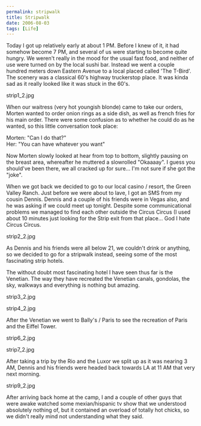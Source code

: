 ```yaml
---
permalink: stripwalk
title: Stripwalk
date: 2006-08-03
tags: [Life]
---
```

Today I got up relatively early at about 1 PM. Before I knew of it, it had somehow become 7 PM, and several of us were starting to become quite hungry. We weren't really in the mood for the usual fast food, and neither of use were turned on by the local sushi bar. Instead we went a couple hundred meters down Eastern Avenue to a local placed called 'The T-Bird'. The scenery was a classical 60's highway truckerstop place. It was kinda sad as it really looked like it was stuck in the 60's.

<!-- more -->

strip1_2.jpg

When our waitress (very hot youngish blonde) came to take our orders, Morten wanted to order onion rings as a side dish, as well as french fries for his main order. There were some confusion as to whether he could do as he wanted, so this little conversation took place:

Morten: "Can I do that?"  
Her: "You can have whatever you want"

Now Morten slowly looked at hear from top to bottom, slightly pausing on the breast area, whereafter he muttered a slowrolled "Okaaaay". I guess you should've been there, we all cracked up for sure... I'm not sure if she got the "joke".

When we got back we decided to go to our local casino / resort, the Green Valley Ranch. Just before we were about to lave, I got an SMS from my cousin Dennis. Dennis and a couple of his friends were in Vegas also, and he was asking if we could meet up tonight. Despite some communicational problems we managed to find each other outside the Circus Circus (I used about 10 minutes just looking for the Strip exit from that place... God I hate Circus Circus.

strip2_2.jpg

As Dennis and his friends were all below 21, we couldn't drink or anything, so we decided to go for a stripwalk instead, seeing some of the most fascinating strip hotels.

The without doubt most fascinating hotel I have seen thus far is the Venetian. The way they have recreated the Venetian canals, gondolas, the sky, walkways and everything is nothing but amazing.

strip3_2.jpg

strip4_2.jpg

After the Venetian we went to Bally's / Paris to see the recreation of Paris and the Eiffel Tower.

strip6_2.jpg

strip7_2.jpg

After taking a trip by the Rio and the Luxor we split up as it was nearing 3 AM, Dennis and his friends were headed back towards LA at 11 AM that very next morning.

strip9_2.jpg

After arriving back home at the camp, I and a couple of other guys that were awake watched some mexian/hispanic tv show that we understood absolutely nothing of, but it contained an overload of totally hot chicks, so we didn't really mind not understanding what they said.
